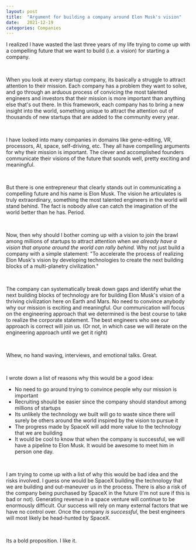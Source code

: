 ```yaml
---
layout: post
title:  "Argument for building a company around Elon Musk's vision"
date:   2021-12-19
categories: Companies
---
```


I realized I have wasted the last three years of my life trying to come up with a compelling future that we want to build (i.e. a vision) for starting a company. 

&nbsp;

When you look at every startup company, its basically a struggle to attract attention to their mission. Each company has a problem they want to solve, and go through an arduous process of convicing the most talented engineers and investors that their mission is more important than anything else that's out there. In this framework, each company has to bring a new insight into the world, something unique to attract the attention out of thousands of new startups that are added to the community every year. 

&nbsp;

I have looked into many companies in domains like gene-editing, VR, processors, AI, space, self-driving, etc. They all have compelling arguments for why their mission is important. The clever and accomplished founders communicate their visions of the future that sounds well, pretty exciting and meaningful. 

&nbsp;

But there is one entrepreneur that clearly stands out in communicating a compelling future and his name is Elon Musk. The vision he articulates is truly extraordinary, something the most talented engineers in the world will stand behind. The fact is nobody alive can catch the imagination of the world better than he has. Period. 

&nbsp;

Now, then why should I bother coming up with a vision to join the brawl among millions of startups to attract attention when *we already have a vision that anyone around the world can rally behind.* Why not just build a company with a simple statement: "To accelerate the process of realizing Elon Musk's vision by developing technologies to create the next building blocks of a multi-planetry civilization."

&nbsp;

The company can systematically break down gaps and identify what the next building blocks of technology are for building Elon Musk's vision of a thriving civilization here on Earth and Mars. No need to convince anybody why our mission is exciting and meaningful. Our communication will focus on the engineering approach that we determined is the best course to take to realize the corporate statement. The best engineers who see our approach is correct will join us. (Or not, in which case we will iterate on the engineering approach until we get it right)

&nbsp;

Whew, no hand waving, interviews, and emotional talks. Great. 

&nbsp;

I wrote down a list of reasons why this would be a good idea:
* No need to go around trying to convince people why our mission is important
* Recruiting should be easier since the company should standout among millions of startups
* Its unlikely the technology we built will go to waste since there will surely be others around the world inspired by the vision to pursue it
* The progress made by SpaceX will add more value to the technology that we are building 
* It would be cool to know that when the company is successful, we will have a pipeline to Elon Musk. It would be awesome to meet him in person one day. 

&nbsp;

I am trying to come up with a list of why this would be bad idea and the risks involved. I guess one would be SpaceX building the technology that we are building and out-maneuver us in the process. There is also a risk of the company being purchased by SpaceX in the future (I'm not sure if this is bad or not). Generating revenue in a space venture will continue to be enormously difficult. Our success will rely on many external factors that we have no control over. Once the company *is successful*, the best engineers will most likely be head-hunted by SpaceX. 

&nbsp;

Its a bold proposition. I like it. 